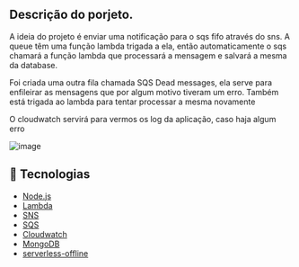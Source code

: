 ## Descrição do porjeto. 

A ideia do projeto é enviar uma notificação para o sqs fifo através do sns.
A queue têm uma função lambda trigada a ela, então automaticamente o sqs chamará a função lambda que processará a mensagem e salvará a mesma da database.

Foi criada uma outra fila chamada SQS Dead messages, ela serve para enfileirar as mensagens que por algum motivo tiveram um erro. Também está trigada ao lambda para tentar processar a mesma novamente

O cloudwatch servirá para vermos os log da aplicação, caso haja algum erro

![image](https://user-images.githubusercontent.com/37625040/103598072-77886380-4ee0-11eb-8335-e0489ef06de8.png)

## :rocket: Tecnologias 

-  [Node.js](https://nodejs.org)
-  [Lambda](https://aws.amazon.com/pt/lambda/)
-  [SNS](https://docs.aws.amazon.com/pt_br/sdk-for-javascript/v2/developer-guide/sns-examples.html)
-  [SQS](https://aws.amazon.com/pt/sqs/)
-  [Cloudwatch](https://aws.amazon.com/pt/cloudwatch/)
-  [MongoDB](https://www.mongodb.com/)
-  [serverless-offline](https://github.com/dherault/serverless-offline)
